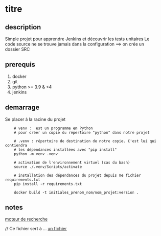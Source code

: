 # titre

## description
Simple projet pour apprendre Jenkins et découvrir les tests unitaires
Le code source ne se trouve jamais dans la configuration  ==> on crée un dossier SRC

## prerequis
1. docker
2. git
3. python >= 3.9 & <4
4. jenkins
   
## demarrage

Se placer à la racine du projet 

``` shell
    # venv :  est un programme en Python 
    # pour créer un copie du répertoire "python" dans notre projet
    
    # .venv : répertoire de destination de notre copie. C'est lui qui contiendra
    # les dépendances installées avec "pip install"
    python -m venv .venv

    # activation de l'environnement virtuel (cas du bash)
    source ./.venv/Scripts/activate

    # installation des dépendances du projet depuis me fichier requirements.txt
    pip install -r requirements.txt
```

``` shell
    docker build -t initiales_prenom_nom/nom_projet:version .
```

## notes

[moteur de recherche](https://google.fr)

// Ce fichier sert à ...
[un fichier](Jenkinsfile)
